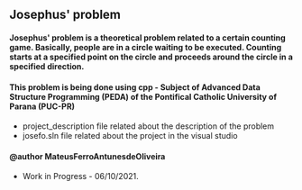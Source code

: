 ## Josephus' problem

#### Josephus' problem is a theoretical problem related to a certain counting game. Basically, people are in a circle waiting to be executed. Counting starts at a specified point on the circle and proceeds around the circle in a specified direction.
#### This problem is being done using cpp - Subject of Advanced Data Structure Programming (PEDA) of the Pontifical Catholic University of Parana (PUC-PR)

- project_description file related about the description of the problem
- josefo.sln file related about the project in the visual studio

#### @author MateusFerroAntunesdeOliveira

- Work in Progress - 06/10/2021.
